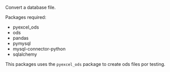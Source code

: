 Convert a database file.

Packages required:

* pyexcel_ods
* ods
* pandas
* pymysql
* mysql-connector-python
* sqlalchemy

This packages uses the `pyexcel_ods` package to create ods files por testing.
